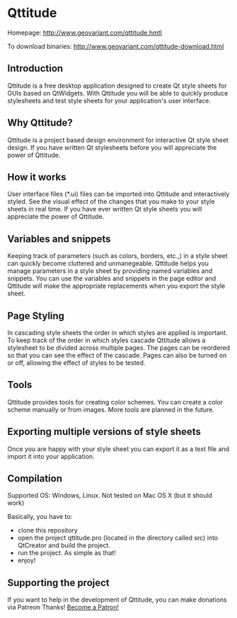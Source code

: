 Qttitude
========

Homepage: http://www.geovariant.com/qttitude.hmtl

To download binaries: http://www.geovariant.com/qttitude-download.html

Introduction
------------
Qttitude is a free desktop application designed to create Qt style sheets for GUIs based on QtWidgets. 
With Qttitude you will be able to quickly produce stylesheets and test style sheets for your application's user interface.

Why Qttitude?
-------------
Qttitude is a project based design environment for interactive Qt style sheet design. If you have written Qt stylesheets before you will appreciate the power of Qttitude.

How it works
------------
User interface files (*.ui) files can be imported into Qttitude and interactively styled. See the visual effect of the changes that you make to your style sheets in real time. If you have ever written Qt style sheets you will appreciate the power of Qttitude.

Variables and snippets
----------------------
Keeping track of parameters (such as colors, borders, etc.,) in a style sheet can quickly become cluttered and unmanegeable.
Qttitude helps you manage parameters in a style sheet by providing named variables and snippets.
You can use the variables and snippets in the page editor and Qttitude will make the appropriate replacements when you export the style sheet.

Page Styling
------------
In cascading style sheets the order in which styles are applied is important. To keep track of the order in which styles cascade Qttitude allows a stylesheet to be divided across multiple pages. 
The pages can be reordered so that you can see the effect of the cascade. Pages can also be turned on or off, allowing the effect of styles to be tested.

Tools
-----
Qttitude provides tools for creating color schemes. You can create a color scheme manually or from images. More tools are planned in the future.

Exporting multiple versions of style sheets
-------------------------------------------
Once you are happy with your style sheet you can export it as a text file and import it into your application.


Compilation
-----------

Supported OS: Windows, Linux. Not tested on Mac OS X (but it should work)

Basically, you have to:
- clone this repository
- open the project qttitude.pro (located in the directory called src) into QtCreator and build the project.
- run the project. As simple as that!
- enjoy!

Supporting the project
----------------------

If you want to help in the development of Qttitude, you can make donations via Patreon Thanks!
<a href="https://www.patreon.com/qttitude" data-patreon-widget-type="become-patron-button">Become a Patron!</a>
